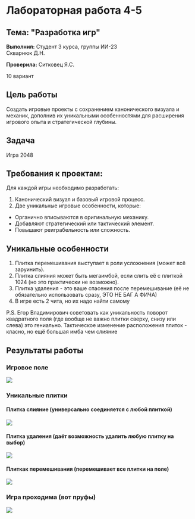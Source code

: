 # Лабораторная работа 4-5

## Тема: "Разработка игр"

**Выполнил:**
Студент 3 курса, группы ИИ-23  
Скварнюк Д.Н.

**Проверила:**
Ситковец Я.С.

10 вариант

## Цель работы

  Создать игровые проекты с сохранением канонического визуала и механик, дополнив их уникальными особенностями для расширения игрового опыта и стратегической глубины.

## Задача

Игра 2048


## Требования к проектам:

Для каждой игры необходимо разработать:
1. Канонический визуал и базовый игровой процесс.
2. Две уникальные игровые особенности, которые:
- Органично вписываются в оригинальную механику.
- Добавляют стратегический или тактический элемент.
- Повышают реиграбельность или сложность.
 
## Уникальные особенности

1. Плитка перемешивания выступает в роли усложнения (может всё заруинить).
2. Плитка слияния может быть мегаимбой, если слить её с плиткой 1024 (но это практически не возможно).
3. Плитка удаления - это ваше спасения после перемешивание (её не обязательно использовать сразу, ЭТО НЕ БАГ А ФИЧА)
4. В игре есть 2 чита, но их надо найти самому

P.S. Егор Владимирович советовать как уникальность поворот квадратного поля (где вообще не важно плитки сверху, снизу или слева) это гениально. Тактическое изменение расположения плиток - класно, но ещё большая имба чем слияние

## Результаты работы

### Игровое поле
 ![](image/1.png)
### Уникальные плитки
#### Плитка слияние (универсально соединяется с любой плиткой)
 ![](image/2.png)
#### Плитка удаления (даёт возможность удалить любую плитку на выбор)
 ![](image/3.png)
#### Плиткак перемешивания (перемешивает все плитки на поле)
 ![](image/4.png)
### Игра проходима (вот пруфы)
 ![](image/5.png)
